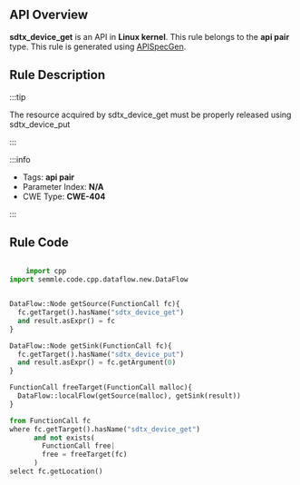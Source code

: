 ---
---


## API Overview
**sdtx_device_get** is an API in **Linux kernel**. This rule belongs to the **api pair** type. This rule is generated using [APISpecGen](../../tools/APISpecGen).
## Rule Description

:::tip

The resource acquired by sdtx_device_get must be properly released using sdtx_device_put

:::

:::info

- Tags: **api pair**
- Parameter Index: **N/A**
- CWE Type: **CWE-404**

:::

## Rule Code
```python

    import cpp
import semmle.code.cpp.dataflow.new.DataFlow


DataFlow::Node getSource(FunctionCall fc){
  fc.getTarget().hasName("sdtx_device_get")
  and result.asExpr() = fc
}

DataFlow::Node getSink(FunctionCall fc){
  fc.getTarget().hasName("sdtx_device_put")
  and result.asExpr() = fc.getArgument(0)
}

FunctionCall freeTarget(FunctionCall malloc){
  DataFlow::localFlow(getSource(malloc), getSink(result))
}

from FunctionCall fc
where fc.getTarget().hasName("sdtx_device_get")
      and not exists(
        FunctionCall free| 
        free = freeTarget(fc)
      )
select fc.getLocation()

    
```